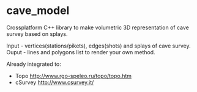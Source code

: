 # cave_model
Crossplatform C++ library to make volumetric 3D representation of cave survey based on splays.

Input - vertices(stations/pikets), edges(shots) and splays of cave survey.<br>
Ouput - lines and polygons list to render your own method.

Already integrated to:
  - Topo http://www.rgo-speleo.ru/topo/topo.htm
  - cSurvey http://www.csurvey.it/
